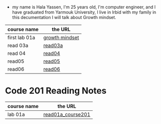 
* my name is Hala Yassen, I'm 25 years old, I'm computer engineer, and I have graduated from Yarmouk University, I live in Irbid with my family
in this decumentation I will talk about Growth mindset. 


course name | the URL
------------ | -------------
first lab 01a | [growth mindset](lab102.md) 
read 03a | [read03a](Read03a.md)
read 04 | [read04](read04.md)
read05 |[read05](read05.md)
read06|[read06](read06.md)

# Code 201 Reading Notes

course name | the URL
------------ | -------------
lab 01a |[read01a_course201](read01a_corse201.md)
